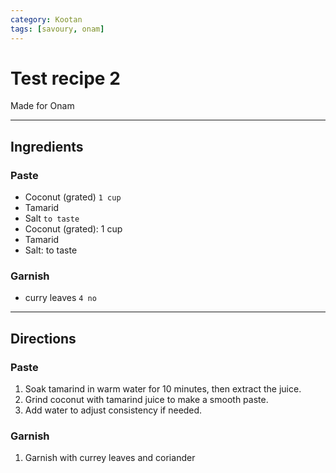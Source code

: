 ```yaml
---
category: Kootan
tags: [savoury, onam]
---
```


# Test recipe 2
Made for Onam

---
## Ingredients

### Paste
- Coconut (grated) `1 cup`
- Tamarid
- Salt `to taste`
- Coconut (grated): 1 cup
- Tamarid
- Salt: to taste

### Garnish
- curry leaves `4 no`

---
## Directions

### Paste
1. Soak tamarind in warm water for 10 minutes, then extract the juice.
2. Grind coconut with tamarind juice to make a smooth paste.
3. Add water to adjust consistency if needed.

### Garnish
1. Garnish with currey leaves and coriander

